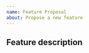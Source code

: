 ```yaml
---
name: Feature Proposal
about: Propose a new feature
---
```


<!--
    ⚠️ Review existing issues to see whether someone else has already reported your issue.

    📖 Please also read CONTRIBUTING.md.
-->

## Feature description

<!--
    Think through your proposal and describe it clearly.

    Note that features are only added to the most recent version of Git Extensions.
-->




<!--
    ❤️ Git Extensions? Please consider supporting our collective:

    👉 https://opencollective.com/gitextensions
-->
